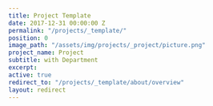 ```yaml
---
title: Project Template
date: 2017-12-31 00:00:00 Z
permalink: "/projects/_template/"
position: 0
image_path: "/assets/img/projects/_project/picture.png"
project_name: Project
subtitle: with Department
excerpt:
active: true
redirect_to: "/projects/_template/about/overview"
layout: redirect
---
```

